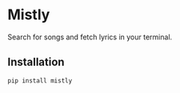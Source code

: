# Mistly
Search for songs and fetch lyrics in your terminal.

## Installation
```
pip install mistly
```
